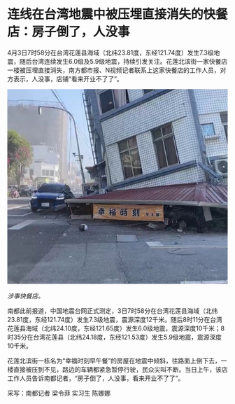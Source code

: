 # 连线在台湾地震中被压埋直接消失的快餐店：房子倒了，人没事

4月3日7时58分在台湾花莲县海域（北纬23.81度，东经121.74度）发生7.3级地震，随后台湾连续发生6.0级及5.9级地震，持续引发关注。花莲北滨街一家快餐店一楼被压埋直接消失，南方都市报、N视频记者联系上这家快餐店的工作人员，对方表示，人没事，店铺“看来开业不了了”。

![1dfc932e78b90751ba1535c57cd94f8a.jpg](https://raw.githubusercontent.com/qqhsx/qqnews_image/main/2024/04/03/连线在台湾地震中被压埋直接消失的快餐店：房子倒了，人没事/1dfc932e78b90751ba1535c57cd94f8a.jpg)

 _涉事快餐店。_

南都此前报道，中国地震台网正式测定，3日7时58分在台湾花莲县海域（北纬23.81度，东经121.74度）发生7.3级地震，震源深度12千米。随后8时11分在台湾花莲县海域（北纬24.10度，东经121.65度）发生6.0级地震，震源深度10千米；8时35分在台湾花莲县（北纬24.18度，东经121.53度）发生5.9级地震，震源深度10千米。

花莲北滨街一栋名为“幸福时刻早午餐”的房屋在地震中倾斜，往路面上倒下去，一楼直接被压到不见，路边的车辆都紧急暂停行驶，民众尖叫不断。当日上午，该店工作人员告诉南都记者，“房子倒了，人没事，看来开业不了了”。

采写：南都记者 梁令菲 实习生 陈娜娜


